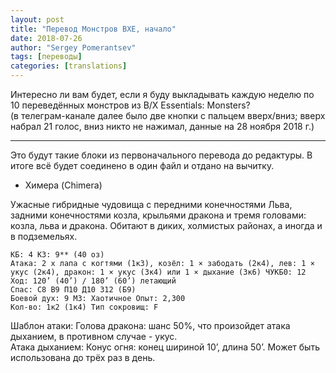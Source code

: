 ```yaml
---
layout: post
title: "Перевод Монстров BXE, начало"
date: 2018-07-26
author: "Sergey Pomerantsev"
tags: [переводы]
categories: [translations]
---
```


Интересно ли вам будет, если я буду выкладывать каждую неделю по 10 переведённых монстров из B/X Essentials: Monsters?  
(в телеграм-канале далее было две кнопки с пальцем вверх/вниз; вверх набрал 21 голос, вниз никто не нажимал, данные на 28 ноября 2018 г.)

----------

Это будут такие блоки из первоначального перевода до редактуры. В итоге всё будет соединено в один файл и отдано на вычитку.


- Химера (Chimera)

Ужасные гибридные чудовища с передними конечностями Льва, задними конечностями козла, крыльями дракона и тремя головами: козла, льва и дракона. Обитают в диких, холмистых районах, а иногда и в подземельях.


    КБ: 4 КЗ: 9** (40 оз)
    Атака: 2 x лапа с когтями (1к3), козёл: 1 × забодать (2к4), лев: 1 × укус (2к4), дракон: 1 × укус (3к4) или 1 × дыхание (3к6) ЧУКБ0: 12 Ход: 120’ (40’) / 180’ (60’) летающий
    Спас: С8 В9 П10 Д10 З12 (Б9)
    Боевой дух: 9 МЗ: Хаотичное Опыт: 2,300
    Кол-во: 1к2 (1к4) Тип сокровищ: F

Шаблон атаки: Голова дракона: шанс 50%, что произойдет атака дыханием, в противном случае - укус.  
Атака дыханием: Конус огня: конец шириной 10’, длина 50’. Может быть использована до трёх раз в день.
